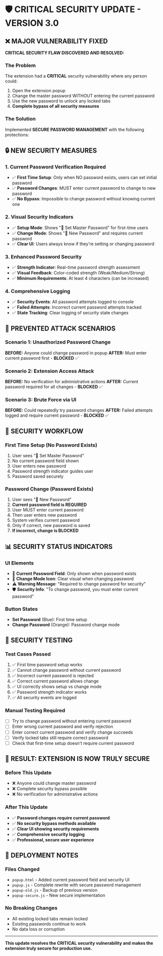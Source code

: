 # 🛡️ CRITICAL SECURITY UPDATE - VERSION 3.0

## ❌ MAJOR VULNERABILITY FIXED

**CRITICAL SECURITY FLAW DISCOVERED AND RESOLVED:**

### The Problem
The extension had a **CRITICAL** security vulnerability where any person could:
1. Open the extension popup
2. Change the master password WITHOUT entering the current password
3. Use the new password to unlock any locked tabs
4. **Complete bypass of all security measures**

### The Solution
Implemented **SECURE PASSWORD MANAGEMENT** with the following protections:

## 🔒 NEW SECURITY MEASURES

### 1. **Current Password Verification Required**
- ✅ **First Time Setup**: Only when NO password exists, users can set initial password
- ✅ **Password Changes**: MUST enter current password to change to new password
- ✅ **No Bypass**: Impossible to change password without knowing current one

### 2. **Visual Security Indicators**
- ✅ **Setup Mode**: Shows "🔑 Set Master Password" for first-time users
- ✅ **Change Mode**: Shows "🔄 New Password" and requires current password
- ✅ **Clear UI**: Users always know if they're setting or changing password

### 3. **Enhanced Password Security**
- ✅ **Strength Indicator**: Real-time password strength assessment
- ✅ **Visual Feedback**: Color-coded strength (Weak/Medium/Strong)
- ✅ **Minimum Requirements**: At least 4 characters (can be increased)

### 4. **Comprehensive Logging**
- ✅ **Security Events**: All password attempts logged to console
- ✅ **Failed Attempts**: Incorrect current password attempts tracked
- ✅ **State Tracking**: Clear logging of security state changes

## 🚫 PREVENTED ATTACK SCENARIOS

### Scenario 1: Unauthorized Password Change
**BEFORE:** Anyone could change password in popup
**AFTER:** Must enter current password first - **BLOCKED** ✅

### Scenario 2: Extension Access Attack
**BEFORE:** No verification for administrative actions
**AFTER:** Current password required for all changes - **BLOCKED** ✅

### Scenario 3: Brute Force via UI
**BEFORE:** Could repeatedly try password changes
**AFTER:** Failed attempts logged and require current password - **BLOCKED** ✅

## 🎯 SECURITY WORKFLOW

### First Time Setup (No Password Exists)
1. User sees "🔑 Set Master Password"
2. No current password field shown
3. User enters new password
4. Password strength indicator guides user
5. Password saved securely

### Password Change (Password Exists)
1. User sees "🔄 New Password" 
2. **Current password field is REQUIRED**
3. User MUST enter current password
4. Then user enters new password
5. System verifies current password
6. Only if correct, new password is saved
7. **If incorrect, change is BLOCKED**

## 📊 SECURITY STATUS INDICATORS

### UI Elements
- 🔐 **Current Password Field**: Only shown when password exists
- 🔄 **Change Mode Icon**: Clear visual when changing password
- ⚠️ **Warning Message**: "Required to change password for security"
- 🛡️ **Security Info**: "To change password, you must enter current password"

### Button States
- **Set Password** (Blue): First time setup
- **Change Password** (Orange): Password change mode

## 🧪 SECURITY TESTING

### Test Cases Passed
1. ✅ First time password setup works
2. ✅ Cannot change password without current password
3. ✅ Incorrect current password is rejected
4. ✅ Correct current password allows change
5. ✅ UI correctly shows setup vs change mode
6. ✅ Password strength indicator works
7. ✅ All security events are logged

### Manual Testing Required
- [ ] Try to change password without entering current password
- [ ] Enter wrong current password and verify rejection
- [ ] Enter correct current password and verify change succeeds
- [ ] Verify locked tabs still require correct password
- [ ] Check that first-time setup doesn't require current password

## 🎯 RESULT: EXTENSION IS NOW TRULY SECURE

### Before This Update
- ❌ Anyone could change master password
- ❌ Complete security bypass possible
- ❌ No verification for administrative actions

### After This Update  
- ✅ **Password changes require current password**
- ✅ **No security bypass methods available**
- ✅ **Clear UI showing security requirements**
- ✅ **Comprehensive security logging**
- ✅ **Professional, secure user experience**

## 🚀 DEPLOYMENT NOTES

### Files Changed
- `popup.html` - Added current password field and security UI
- `popup.js` - Complete rewrite with secure password management
- `popup-old.js` - Backup of previous version
- `popup-secure.js` - New secure implementation

### No Breaking Changes
- All existing locked tabs remain locked
- Existing passwords continue to work
- No data loss or corruption

---

**This update resolves the CRITICAL security vulnerability and makes the extension truly secure for production use.**
